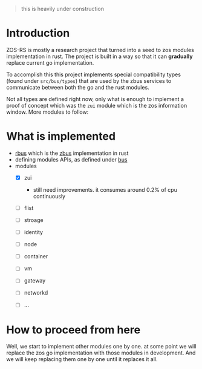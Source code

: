 > this is heavily under construction

# Introduction
ZOS-RS is mostly a research project that turned into a seed to zos modules implementation in rust. The project is built in a way so that it can __gradually__ replace current go implementation.

To accomplish this this project implements special compatibility types (found under `src/bus/types`) that are used by the zbus services to communicate between both the go and the rust modules.

Not all types are defined right now, only what is enough to implement a proof of concept which was the `zui` module which is the zos information window. More modules to follow:

# What is implemented
- [rbus](https://github.com/threefoldtech/rbus) which is the [zbus](https://github.com/threefoldtech/zbus) implementation in rust
- defining modules APIs, as defined under [bus](src/bus)
- modules
  - [x] zui
    - still need improvements. it consumes around 0.2% of cpu continuously
  - [ ] flist
  - [ ] stroage
  - [ ] identity
  - [ ] node
  - [ ] container
  - [ ] vm
  - [ ] gateway
  - [ ] networkd
  - [ ] ...


# How to proceed from here
Well, we start to implement other modules one by one. at some point we will replace the zos go implementation with those modules in development. And we will keep replacing them one by one until it replaces it all.
